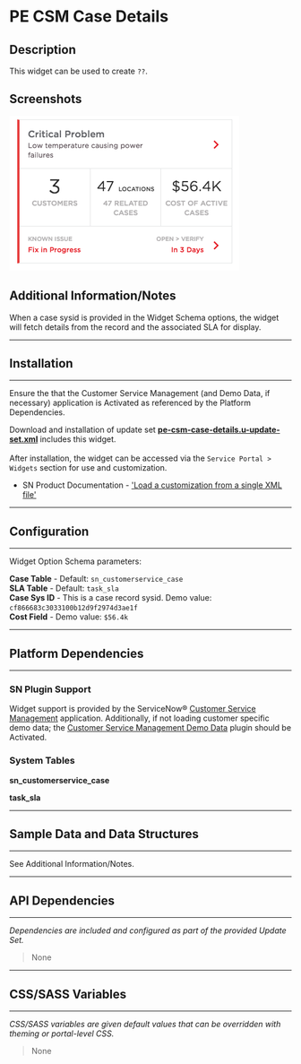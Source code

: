 # PE CSM Case Details

## Description

This widget can be used to create `??`.

## Screenshots
![alt text](../images/pe-csm-case-details.png "PE CSM Case Details")

## Additional Information/Notes
When a case sysid is provided in the Widget Schema options, the widget will fetch details from the record and the associated SLA for display.

---
## Installation
---
Ensure the that the Customer Service Management (and Demo Data, if necessary) application is Activated as referenced by the Platform Dependencies.<br/>

Download and installation of update set **[pe-csm-case-details.u-update-set.xml](https://github.com/platform-experience/serviceportal-widget-library/blob/master/pe-csm-case-details/pe-csm-case-details.u-update-set.xml)** includes this widget.<br/><br/>
After installation, the widget can be accessed via the `Service Portal > Widgets` section for use and customization.<br/>
* SN Product Documentation - ['Load a customization from a single XML file'](https://docs.servicenow.com/bundle/kingston-application-development/page/build/system-update-sets/task/t_SaveAnUpdateSetAsAnXMLFile.html)

---
## Configuration
---
Widget Option Schema parameters:

**Case Table** - Default: `sn_customerservice_case`<br/>
**SLA Table** - Default: `task_sla`<br/>
**Case Sys ID** -  This is a case record sysid. Demo value: `cf866683c3033100b12d9f2974d3ae1f`<br/>
**Cost Field** - Demo value: `$56.4k`<br/>

---
## Platform Dependencies
---
### SN Plugin Support
Widget support is provided by the ServiceNow® [Customer Service Management](https://docs.servicenow.com/bundle/istanbul-service-management-for-the-enterprise/page/product/customer-service-management/concept/c_CustomerServiceManagement.html ) application.  Additionally, if not loading customer specific demo data; the [Customer Service Management Demo Data](https://docs.servicenow.com/bundle/istanbul-service-management-for-the-enterprise/page/product/customer-service-management/reference/r_CustServMgmtAddtlPluginsTable.html#r_additionaltableplugins) plugin should be Activated.

### System Tables

**sn_customerservice_case**

**task_sla**

---
## Sample Data and Data Structures
---
See Additional Information/Notes.

---
## API Dependencies
---
<i>Dependencies are included and configured as part of the provided Update Set.</i>
> None
---
## CSS/SASS Variables
---
_CSS/SASS variables are given default values that can be overridden with theming or portal-level CSS._
> None